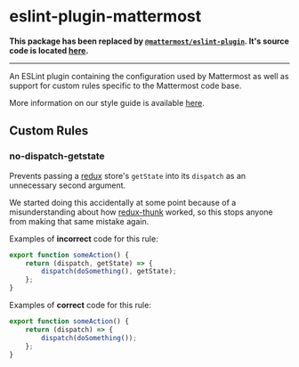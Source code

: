 

# eslint-plugin-mattermost

**This package has been replaced by [`@mattermost/eslint-plugin`](https://www.npmjs.com/package/@mattermost/eslint-plugin). It's source code is located [here](https://github.com/mattermost/mattermost/tree/master/webapp/platform/eslint-plugin).**

----

An ESLint plugin containing the configuration used by Mattermost as well as support for custom rules specific to the Mattermost code base.

More information on our style guide is available [here](https://docs.mattermost.com/developer/style-guide.html).

## Custom Rules

### no-dispatch-getstate

Prevents passing a [redux](https://redux.js.org/) store's `getState` into its `dispatch` as an unnecessary second argument.

We started doing this accidentally at some point because of a misunderstanding about how [redux-thunk](https://github.com/reduxjs/redux-thunk) worked, so this stops anyone from making that same mistake again.

Examples of **incorrect** code for this rule:
```javascript
export function someAction() {
    return (dispatch, getState) => {
        dispatch(doSomething(), getState);
    };
}
```

Examples of **correct** code for this rule:
```javascript
export function someAction() {
    return (dispatch) => {
        dispatch(doSomething());
    };
}
```
